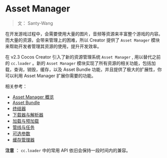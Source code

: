 # Asset Manager

> 文： Santy-Wang

在开发游戏过程中，会需要使用大量的图片，音频等资源来丰富整个游戏的内容。而大量的资源，会带来管理上的困难，所以 Creator 提供了 `Asset Manager` 模块来帮助开发者管理其资源的使用，提升开发效率。

在 v2.3 Cocos Creator 引入了新的资源管理系统 `Asset Manager` , 用以替代之前的 `cc.loader` 。新的 `Asset Manager` 模块实现了所有资源的相关功能，包括加载，查询，销毁，缓存，以及 Asset Bundle 功能，并且提供了极大的扩展性，你可以利用 Asset Manager 扩展你需要的功能。

相关参考：

- [Asset Manager 概览](asset-manager.md)
- [Asset Bundle](bundle.md)
- [终结器](finalizer.md)
- [下载器与解析器](downloader-parser.md)
- [加载与预加载](preload-load.md)
- [管线与任务](pipeline-task.md)
- [可选参数](custom-parameter.md)
- [缓存管理器](cache-manager.md)

**注意** ： `cc.loader` 中的常用 API 依旧会保持一段时间内的兼容。